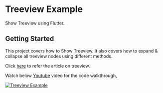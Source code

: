 # Treeview Example

Show Treeview using Flutter.

## Getting Started

This project covers how to Show Treeview. It also covers how to expand & collapse all treeview nodes using different methods.

Click [here](https://effortlesscodelearning.com/blog/show-tree-view-using-flutter/) to refer the article on treeview. 

Watch below [Youtube](https://www.youtube.com/watch?v=eQHdlEMa418) video for the code walkthrough,

[![Treeview Example](https://img.youtube.com/vi/eQHdlEMa418/0.jpg)](https://www.youtube.com/watch?v=eQHdlEMa418)
